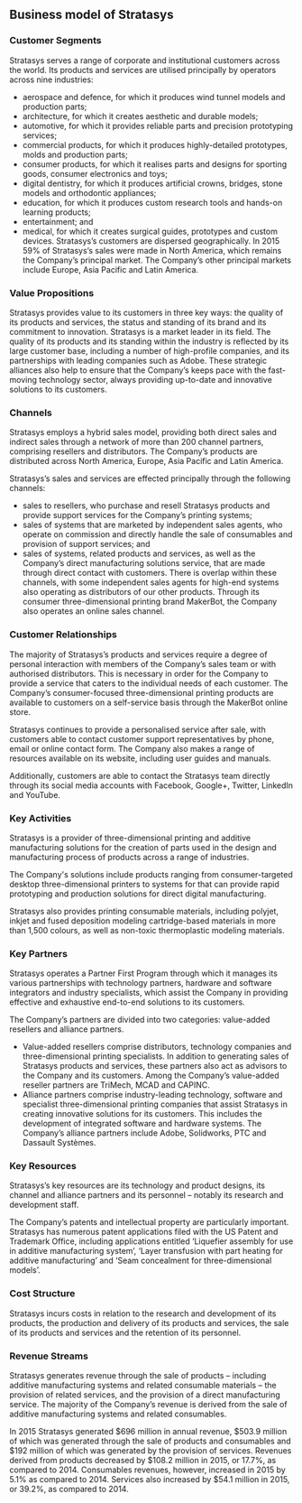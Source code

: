 Business model of Stratasys
---------------------------

 ### Customer Segments

 Stratasys serves a range of corporate and institutional customers across the world. Its products and services are utilised principally by operators across nine industries:

  * aerospace and defence, for which it produces wind tunnel models and production parts;
 * architecture, for which it creates aesthetic and durable models;
 * automotive, for which it provides reliable parts and precision prototyping services;
 * commercial products, for which it produces highly-detailed prototypes, molds and production parts;
 * consumer products, for which it realises parts and designs for sporting goods, consumer electronics and toys;
 * digital dentistry, for which it produces artificial crowns, bridges, stone models and orthodontic appliances;
 * education, for which it produces custom research tools and hands-on learning products;
 * entertainment; and
 * medical, for which it creates surgical guides, prototypes and custom devices.
  Stratasys’s customers are dispersed geographically. In 2015 59% of Stratasys’s sales were made in North America, which remains the Company’s principal market. The Company’s other principal markets include Europe, Asia Pacific and Latin America.

 ### Value Propositions

 Stratasys provides value to its customers in three key ways: the quality of its products and services, the status and standing of its brand and its commitment to innovation. Stratasys is a market leader in its field. The quality of its products and its standing within the industry is reflected by its large customer base, including a number of high-profile companies, and its partnerships with leading companies such as Adobe. These strategic alliances also help to ensure that the Company’s keeps pace with the fast-moving technology sector, always providing up-to-date and innovative solutions to its customers.

 ### Channels

 Stratasys employs a hybrid sales model, providing both direct sales and indirect sales through a network of more than 200 channel partners, comprising resellers and distributors. The Company’s products are distributed across North America, Europe, Asia Pacific and Latin America.

 Stratasys’s sales and services are effected principally through the following channels:

  * sales to resellers, who purchase and resell Stratasys products and provide support services for the Company’s printing systems;
 * sales of systems that are marketed by independent sales agents, who operate on commission and directly handle the sale of consumables and provision of support services; and
 * sales of systems, related products and services, as well as the Company’s direct manufacturing solutions service, that are made through direct contact with customers.
  There is overlap within these channels, with some independent sales agents for high-end systems also operating as distributors of our other products. Through its consumer three-dimensional printing brand MakerBot, the Company also operates an online sales channel.

 ### Customer Relationships

 The majority of Stratasys’s products and services require a degree of personal interaction with members of the Company’s sales team or with authorised distributors. This is necessary in order for the Company to provide a service that caters to the individual needs of each customer. The Company’s consumer-focused three-dimensional printing products are available to customers on a self-service basis through the MakerBot online store.

 Stratasys continues to provide a personalised service after sale, with customers able to contact customer support representatives by phone, email or online contact form. The Company also makes a range of resources available on its website, including user guides and manuals.

 Additionally, customers are able to contact the Stratasys team directly through its social media accounts with Facebook, Google+, Twitter, LinkedIn and YouTube.

 ### Key Activities

 Stratasys is a provider of three-dimensional printing and additive manufacturing solutions for the creation of parts used in the design and manufacturing process of products across a range of industries.

 The Company's solutions include products ranging from consumer-targeted desktop three-dimensional printers to systems for that can provide rapid prototyping and production solutions for direct digital manufacturing.

 Stratasys also provides printing consumable materials, including polyjet, inkjet and fused deposition modeling cartridge-based materials in more than 1,500 colours, as well as non-toxic thermoplastic modeling materials.

 ### Key Partners

 Stratasys operates a Partner First Program through which it manages its various partnerships with technology partners, hardware and software integrators and industry specialists, which assist the Company in providing effective and exhaustive end-to-end solutions to its customers.

 The Company’s partners are divided into two categories: value-added resellers and alliance partners.

  * Value-added resellers comprise distributors, technology companies and three-dimensional printing specialists. In addition to generating sales of Stratasys products and services, these partners also act as advisors to the Company and its customers. Among the Company’s value-added reseller partners are TriMech, MCAD and CAPINC.
 * Alliance partners comprise industry-leading technology, software and specialist three-dimensional printing companies that assist Stratasys in creating innovative solutions for its customers. This includes the development of integrated software and hardware systems. The Company’s alliance partners include Adobe, Solidworks, PTC and Dassault Systèmes.
  ### Key Resources

 Stratasys’s key resources are its technology and product designs, its channel and alliance partners and its personnel – notably its research and development staff.

 The Company’s patents and intellectual property are particularly important. Stratasys has numerous patent applications filed with the US Patent and Trademark Office, including applications entitled ‘Liquefier assembly for use in additive manufacturing system’, ‘Layer transfusion with part heating for additive manufacturing’ and ‘Seam concealment for three-dimensional models’.

 ### Cost Structure

 Stratasys incurs costs in relation to the research and development of its products, the production and delivery of its products and services, the sale of its products and services and the retention of its personnel.

 ### Revenue Streams

 Stratasys generates revenue through the sale of products – including additive manufacturing systems and related consumable materials – the provision of related services, and the provision of a direct manufacturing service. The majority of the Company’s revenue is derived from the sale of additive manufacturing systems and related consumables.

 In 2015 Stratasys generated $696 million in annual revenue, $503.9 million of which was generated through the sale of products and consumables and $192 million of which was generated by the provision of services. Revenues derived from products decreased by $108.2 million in 2015, or 17.7%, as compared to 2014. Consumables revenues, however, increased in 2015 by 5.1% as compared to 2014. Services also increased by $54.1 million in 2015, or 39.2%, as compared to 2014.